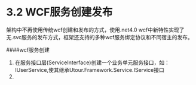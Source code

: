 # 3.2 WCF服务创建发布
 
 架构中不再使用传统wcf创建和发布的方式，使用.net4.0 wcf中新特性实现了无.svc服务的发布方式，框架还支持的多种wcf服务绑定协议和不同宿主的发布。
 
 ####wcf服务创建
 
 1. 在服务接口层(ServiceInterface)创建一个业务单元服务接口，如：IUserService,使其继承Utour.Framework.Service.IService接口
 2. 